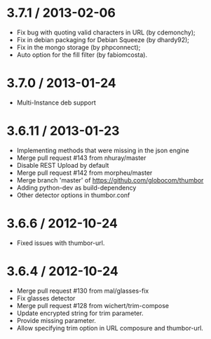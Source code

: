 3.7.1 / 2013-02-06 
==================

* Fix bug with quoting valid characters in URL (by cdemonchy);
* Fix in debian packaging for Debian Squeeze (by dhardy92);
* Fix in the mongo storage (by phpconnect);
* Auto option for the fill filter (by fabiomcosta).

3.7.0 / 2013-01-24 
==================

  * Multi-Instance deb support

3.6.11 / 2013-01-23 
===================

  * Implementing methods that were missing in the json engine
  * Merge pull request #143 from nhuray/master
  * Disable REST Upload by default
  * Merge pull request #142 from morpheu/master
  * Merge branch 'master' of https://github.com/globocom/thumbor
  * Adding python-dev as build-dependency
  * Other detector options in thumbor.conf

3.6.6 / 2012-10-24 
==================

  * Fixed issues with thumbor-url.

3.6.4 / 2012-10-24 
==================

  * Merge pull request #130 from mal/glasses-fix
  * Fix glasses detector
  * Merge pull request #128 from wichert/trim-compose
  * Update encrypted string for trim parameter.
  * Provide missing parameter.
  * Allow specifying trim option in URL composure and thumbor-url.
